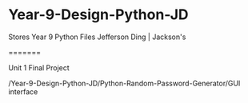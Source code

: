# Year-9-Design-Python-JD
Stores Year 9 Python Files
Jefferson Ding | Jackson's

=======

Unit 1 Final Project

/Year-9-Design-Python-JD/Python-Random-Password-Generator/GUI interface